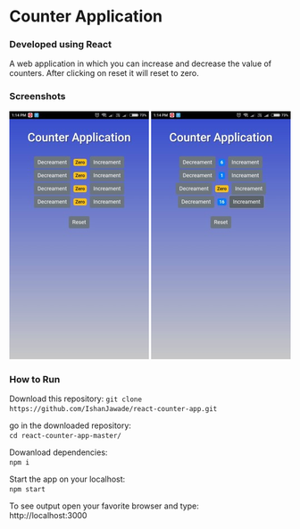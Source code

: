 # Counter Application 
### Developed using React

A web application in which you can increase and decrease the value of counters. After clicking on reset it will reset to zero.

### Screenshots
![](images/home.jpg)
![](images/after.jpg)

### How to Run 

Download this repository:
`git clone https://github.com/IshanJawade/react-counter-app.git`

go in the downloaded repository:\
`cd react-counter-app-master/`

Dowanload dependencies:\
`npm i `

Start the app on your localhost:\
`npm start`

To see output open your favorite browser and type:\
http://localhost:3000
